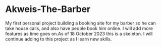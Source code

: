 # Akweis-The-Barber

My first personal project building a booking site for my barber so he can take house calls, and also have people book him online. I will add more features as time goes on.As of 18 October 2023 this is a skeleton. I will continue adding to this project as I learn new skills.
